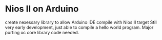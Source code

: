# Nios II on Arduino
create nexessary library to allow Arduino IDE compile with Nios II target
Still very early development, just able to compile a hello world program. 
Major porting oc core library code needed.
